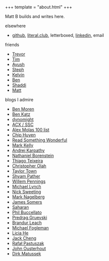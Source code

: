 +++
template = "about.html"
+++

Matt B builds and writes here.

elsewhere
- [github](https://github.com/yosemitebandit),
[literal.club](https://literal.club/@oakmachine),
letterboxed,
[linkedin](https://linkedin.com/in/mab43),
email

friends
- [Trevor](http://trevorshp.com)
- [Tim](https://www.mirrorofimagination.com/)
- [Ayush](http://ayushdubey.com/)
- [Steph](https://www.stephjang.com/)
- [Kelvin](https://www.kelvinguu.com/)
- [Ben](https://benjaminreinhardt.com/)
- [Shaddi](https://www.shaddih.com/)
- [Matt](https://mwcrowley.com/)

blogs I admire
- [Ben Moren](https://benmoren.com)
- [Ben Katz](https://build-its-inprogress.blogspot.com/search/label/Pendulum)
- [dynomight](https://dynomight.net/)
- [ACX / SSC](https://slatestarcodex.com/2014/09/30/i-can-tolerate-anything-except-the-outgroup/)
- [Alex Molas 100 list](https://www.alexmolas.com/100-list)
- [Chip Huyen](https://huyenchip.com/blog/)
- [Read Something Wonderful](https://readsomethingwonderful.com/p/189/a-sense-of-where-you-are)
- [Mark Kelly](http://www.markrkelly.com/Blog/)
- [Andrej Karpathy](https://karpathy.medium.com/software-2-0-a64152b37c35)
- [Nathaniel Borenstein](https://guppylake.com/)
- [Thiago Teixeira](https://thiagot.com/index.html)
- [Christopher Olah](https://colah.github.io/posts/2015-09-Visual-Information/)
- [Taylor Town](https://taylor.town/)
- [Shyam Pather](https://shyam.blog/posts/beyond-self-attention/)
- [Willem Pennings](https://willempennings.nl/balancing-cube/)
- [Michael Lynch](https://mtlynch.io)
- [Nick Sweeting](https://sweeting.me/)
- [Mark Nagelberg](https://www.marknagelberg.com/)
- [James Somers](https://jsomers.net/)
- [Saharan](https://oimo.io)
- [Phil Buccellato](https://www.saucesandwich.com/)
- [Predrag Gruevski](https://predr.ag/blog)
- [Brandur Leach](https://brandur.org/about)
- [Michael Fogleman](https://www.michaelfogleman.com)
- [Licia He](https://www.eyesofpanda.com/)
- [Jack Cheng](https://www.jackcheng.com/)
- [Rafał Pastuszak](https://sonnet.io/)
- [John Ousterhout](https://web.stanford.edu/~ouster/cgi-bin/misc.php)
- [Dirk Matussek](https://www.matussek.com/en/index.php)
